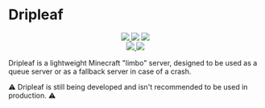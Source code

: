 # Dripleaf

<p align="center">
	<a href="https://www.codacy.com/gh/NoahvdAa/Dripleaf/dashboard?utm_source=github.com&utm_medium=referral&utm_content=NoahvdAa/Dripleaf&utm_campaign=Badge_Grade">
		<img src="https://app.codacy.com/project/badge/Grade/0fbf17984fee4bfcb2c0cc2de16b3267">
	</a>
	<img src="https://img.shields.io/github/last-commit/NoahvdAa/Dripleaf">
	<a href="https://discord.gg/JQwvFBdFfj">
		<img src="https://img.shields.io/discord/706161527920656484?color=7289DA&label=Discord&logo=discord&logoColor=7289DA">
	</a>
	<br>
	<a href="https://bstats.org/plugin/server-implementation/Dripleaf/11722">
		<img src="https://img.shields.io/bstats/servers/11722">
		<img src="https://img.shields.io/bstats/players/11722">
	</a>
</p>

Dripleaf is a lightweight Minecraft "limbo" server, designed to be used as a queue server or as a fallback server in case of a crash.

⚠️ Dripleaf is still being developed and isn't recommended to be used in production. ⚠️